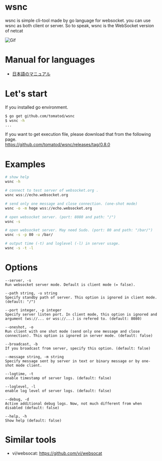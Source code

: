 # wsnc
wsnc is simple cli-tool made by go language for websocket. you can use wsnc as both client or server. So to speak, wsnc is the WebSocket version of netcat

![Gif](https://raw.githubusercontent.com/wiki/tomatod/wsnc/demo.gif)

# Manual for languages
- [日本語のマニュアル](./README_JP.md)

# Let's start
If you installed go environment.
``` sh
$ go get github.com/tomatod/wsnc
$ wsnc -h
...
```

If you want to get execution file, please download that from the following page.   
https://github.com/tomatod/wsnc/releases/tag/0.8.0

# Examples
```sh
# show help
wsnc -h

# connect to test server of websocket.org .
wsnc wss://echo.websocket.org

# send only one message and close connection. (one-shot mode)
wsnc -o -m hoge wss://echo.websocket.org

# open websocket server. (port: 8080 and path: "/")
wsnc -s 

# open websocket server. May need Sudo. (port: 80 and path: "/bar/")
wsnc -s -p 80 -u /bar/ 

# output time (-t) and loglevel (-l) in server usage.
wsnc -s -t -l
```

# Options
```
--server, -s
Run websocket server mode. Default is client mode (= false).

--path string, -u string
Specify standby path of server. This option is ignored in client mode. (default: "/")

--port integer, -p integer
Specify server listen port. In client mode, this option is ignored and argument (ws://... or wss://...) is refered to. (default: 8080)

--oneshot, -o
Run client with one shot mode (send only one message and close connection). This option is ignored in server mode. (default: false)

--broadcast, -b
If you broadcast from server, specify this option. (default: false)

--message string, -m string  
Specify message sent by server in text or binary message or by one-shot mode client.

--logtime, -t
enable timestamp of server logs. (default: false)

--loglevel, -l
enable log level of server logs. (default: false)

--debug, -d
Active additional debug logs. Now, not much different from when disabled (default: false)

--help, -h
Show help (default: false)
```

# Similar tools
- vi/websocat: https://github.com/vi/websocat
